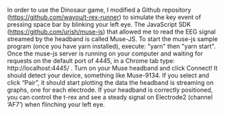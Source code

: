 In order to use the Dinosaur game, I modified a Github repository (https://github.com/wayou/t-rex-runner) to simulate the key event of pressing space bar by blinking your left eye. The JavaScript SDK (https://github.com/urish/muse-js) that allowed me to read the EEG signal streamed by the headband is called Muse-JS. To start the muse-js sample program (once you have yarn installed), execute: "yarn" then "yarn start".
Once the muse-js server is running on your computer and waiting for requests on the default port of 4445, in a Chrome tab type: http://localhost:4445/ . Turn on your Muse headband and click Connect! It should detect your device, something like Muse-9134. If you select and click “Pair”, it should start plotting the data the headband is streaming on graphs, one for each electrode. If your headband is correctly positioned, you can control the t-rex and see a steady signal on Electrode2 (channel ‘AF7’) when flinching your left eye.

